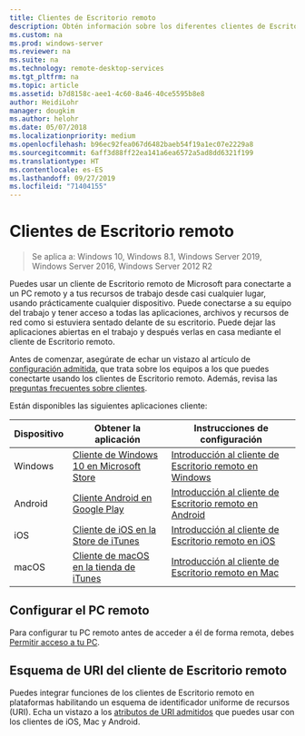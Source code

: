 ```yaml
---
title: Clientes de Escritorio remoto
description: Obtén información sobre los diferentes clientes de Escritorio remoto disponibles para todos los dispositivos.
ms.custom: na
ms.prod: windows-server
ms.reviewer: na
ms.suite: na
ms.technology: remote-desktop-services
ms.tgt_pltfrm: na
ms.topic: article
ms.assetid: b7d8158c-aee1-4c60-8a46-40ce5595b8e8
author: HeidiLohr
manager: dougkim
ms.author: helohr
ms.date: 05/07/2018
ms.localizationpriority: medium
ms.openlocfilehash: b96ec92fea067d6482baeb54f19a1ec07e2229a8
ms.sourcegitcommit: 6aff3d88ff22ea141a6ea6572a5ad8dd6321f199
ms.translationtype: HT
ms.contentlocale: es-ES
ms.lasthandoff: 09/27/2019
ms.locfileid: "71404155"
---
```

# <a name="remote-desktop-clients"></a>Clientes de Escritorio remoto

>Se aplica a: Windows 10, Windows 8.1, Windows Server 2019, Windows Server 2016, Windows Server 2012 R2

Puedes usar un cliente de Escritorio remoto de Microsoft para conectarte a un PC remoto y a tus recursos de trabajo desde casi cualquier lugar, usando prácticamente cualquier dispositivo. Puede conectarse a su equipo del trabajo y tener acceso a todas las aplicaciones, archivos y recursos de red como si estuviera sentado delante de su escritorio. Puede dejar las aplicaciones abiertas en el trabajo y después verlas en casa mediante el cliente de Escritorio remoto.

Antes de comenzar, asegúrate de echar un vistazo al artículo de [configuración admitida](remote-desktop-supported-config.md), que trata sobre los equipos a los que puedes conectarte usando los clientes de Escritorio remoto. Además, revisa las [preguntas frecuentes sobre clientes](remote-desktop-client-faq.md).

Están disponibles las siguientes aplicaciones cliente:

| Dispositivo   | Obtener la aplicación                                                                                                     | Instrucciones de configuración                                                                |
|----------|-----------------------------------------------------------------------------------------------------------------|------------------------------------------------------------------------------------|
| Windows  | [Cliente de Windows 10 en Microsoft Store](https://go.microsoft.com/fwlink/?LinkID=616709)                      | [Introducción al cliente de Escritorio remoto en Windows](windows.md)                |
| Android  | [Cliente Android en Google Play](https://play.google.com/store/apps/details?id=com.microsoft.rdc.android)        | [Introducción al cliente de Escritorio remoto en Android](remote-desktop-android.md) |
| iOS      | [Cliente de iOS en la Store de iTunes](https://itunes.apple.com/app/microsoft-remote-desktop/id714464092?mt=8)     | [Introducción al cliente de Escritorio remoto en iOS](remote-desktop-ios.md)         |
| macOS    | [Cliente de macOS en la tienda de iTunes](https://itunes.apple.com/app/microsoft-remote-desktop/id1295203466?mt=12) | [Introducción al cliente de Escritorio remoto en Mac](remote-desktop-mac.md)         |

## <a name="configuring-the-remote-pc"></a>Configurar el PC remoto

Para configurar tu PC remoto antes de acceder a él de forma remota, debes [Permitir acceso a tu PC](remote-desktop-allow-access.md).

## <a name="remote-desktop-client-uri-scheme"></a>Esquema de URI del cliente de Escritorio remoto

Puedes integrar funciones de los clientes de Escritorio remoto en plataformas habilitando un esquema de identificador uniforme de recursos (URI). Echa un vistazo a los [atributos de URI admitidos](remote-desktop-uri.md) que puedes usar con los clientes de iOS, Mac y Android.
